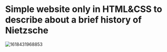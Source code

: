 # Simple website only in HTML&CSS to describe about a brief history of Nietzsche
![1618431968853](https://user-images.githubusercontent.com/22727203/114774395-d2034c80-9d78-11eb-9c79-951176097dcd.png)



